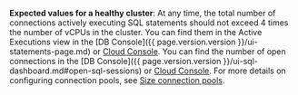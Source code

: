 **Expected values for a healthy cluster**: At any time, the total number of connections actively executing SQL statements should not exceed 4 times the number of vCPUs in the cluster. You can find them in the Active Executions view in the [DB Console]({{ page.version.version }}/ui-statements-page.md) or [Cloud Console](statements-page.md). You can find the number of open connections in the [DB Console]({{ page.version.version }}/ui-sql-dashboard.md#open-sql-sessions) or [Cloud Console](metrics-sql.md#open-sql-sessions). For more details on configuring connection pools, see [Size connection pools](connection-pooling.html#size-connection-pools).
